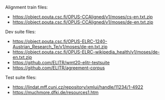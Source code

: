 
Alignment train files:
- https://object.pouta.csc.fi/OPUS-CCAligned/v1/moses/cs-en.txt.zip
- https://object.pouta.csc.fi/OPUS-CCAligned/v1/moses/de-en.txt.zip

Dev suite files:
- https://object.pouta.csc.fi/OPUS-ELRC-1240-Austrian_Research_Te/v1/moses/de-en.txt.zip
- https://object.pouta.csc.fi/OPUS-ELRC-wikipedia_health/v1/moses/de-en.txt.zip
- https://github.com/ELITR/wmt20-elitr-testsuite
- https://github.com/ELITR/agreement-corpus

Test suite files:
- https://lindat.mff.cuni.cz/repository/xmlui/handle/11234/1-4922
- https://muchmore.dfki.de/resources1.htm